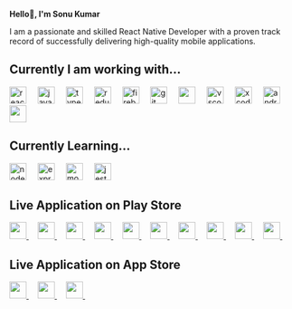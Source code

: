 **Hello👋, I'm Sonu Kumar**

I am a passionate and skilled React Native Developer with a proven track record of successfully delivering high-quality mobile applications.

## Currently I am working with...

<div align="left">
  <img src="https://reactnative.dev/img/header_logo.svg" alt="reactnative" width="30" height="30"/>
  <img width="12" />
  <img src="https://cdn.jsdelivr.net/gh/devicons/devicon/icons/javascript/javascript-original.svg" height="30" alt="javascript logo"  />
  <img width="12" />
  <img src="https://cdn.jsdelivr.net/gh/devicons/devicon/icons/typescript/typescript-original.svg" height="30" alt="typescript logo"  />
  <img width="12" />
  <img src="https://cdn.jsdelivr.net/gh/devicons/devicon/icons/redux/redux-original.svg" height="30" alt="redux logo"  />
  <img width="12" />
  <img src="https://cdn.jsdelivr.net/gh/devicons/devicon/icons/firebase/firebase-plain.svg" height="30" alt="firebase logo"  />
  <img width="12" />
  <img src="https://cdn.jsdelivr.net/gh/devicons/devicon/icons/git/git-original.svg" height="30" alt="git logo"  />
  <img width="12" />
  <img src="https://upload.wikimedia.org/wikipedia/commons/thumb/c/c2/GitHub_Invertocat_Logo.svg/450px-GitHub_Invertocat_Logo.svg.png" height="30"  />
  <img width="12" />
  <img src="https://cdn.jsdelivr.net/gh/devicons/devicon/icons/vscode/vscode-original.svg" height="30" alt="vscode logo"  />
  <img width="12" />
  <img src="https://cdn.jsdelivr.net/gh/devicons/devicon/icons/xcode/xcode-original.svg" height="30" alt="xcode logo"  />
  <img width="12" />
  <img src="https://cdn.jsdelivr.net/gh/devicons/devicon/icons/androidstudio/androidstudio-original.svg" height="30" alt="androidstudio logo"  />
  <img width="12" />
  <img src="https://res.cloudinary.com/postman/image/upload/t_team_logo/v1629869194/team/2893aede23f01bfcbd2319326bc96a6ed0524eba759745ed6d73405a3a8b67a8" height="30"  />
</div>

## Currently Learning...

<div align="left">
  <img src="https://cdn.jsdelivr.net/gh/devicons/devicon/icons/nodejs/nodejs-original.svg" height="30" alt="nodejs logo"  />
  <img width="12" />
  <img src="https://cdn.jsdelivr.net/gh/devicons/devicon/icons/express/express-original.svg" height="30" alt="express logo"  />
  <img width="12" />
  <img src="https://cdn.jsdelivr.net/gh/devicons/devicon/icons/mongodb/mongodb-original.svg" height="30" alt="mongodb logo"  />
  <img width="12" />
  <img src="https://cdn.jsdelivr.net/gh/devicons/devicon/icons/jest/jest-plain.svg" height="30" alt="jest logo"  />
  <img width="12" />
</div>

<h2 align="left">Live Application on Play Store</h2>

<div align="left">  
  <a href='https://play.google.com/store/apps/details?id=com.onestack.bharatbank&hl=en-IN'>   
    <img src="https://is1-ssl.mzstatic.com/image/thumb/Purple116/v4/2e/0a/56/2e0a56a9-ef92-796c-099b-30700965fb41/AppIcon-0-0-1x_U007emarketing-0-5-0-0-85-220.png/246x0w.webp" height="30"  />  
  </a>  
  <img width="12" /> 
  <a href='https://play.google.com/store/apps/details?id=com.onestack.nsucbpandhar'>   
    <img src="https://play-lh.googleusercontent.com/k0xfJWsJ2ZMQ7dLe3hq3Rm68AVtoVwO57Gy2RyetN9WdLoCXu0B6zB_QM089mDnl1MZN=w240-h480-rw" height="30"  />  
  </a>  
  <img width="12" /> 
  <a href='https://play.google.com/store/apps/details?id=com.onestack.mahabaleshwarucb&hl=en-IN'>   
    <img src="https://play-lh.googleusercontent.com/6ilKUexmSbwwJXtOkvBCexZ2PdWrBEMNqPsViAjIaCruuk0rBiMeWb7O4MhDpLUbIlY=w240-h480-rw" height="30"  />  
  </a>  
  <img width="12" />  
  <a href='https://play.google.com/store/apps/details?id=com.onestack.sanmatilist&hl=en-IN'>   
    <img src="https://play-lh.googleusercontent.com/GH0YY0GDjJKGrAZ5wqhV5d4fNTiJkN07JxnncHMYaoiLmX-2rshnZpr2RzsiVxqoC9FF=w240-h480-rw" height="30"  />  
  </a>  
  <img width="12" />  
  <a href='https://play.google.com/store/apps/details?id=com.onestack.gajananjjit'>   
    <img src="https://play-lh.googleusercontent.com/Lkp7v_MbJDMONqRrzf76euM8XVFbFlQy8Mgm3aXG2mvlGlQQje4KCtlC6N_wnHxnTVM=w240-h480-rw" height="30"  />  
  </a>  
  <img width="12" />  
  <a href='https://play.google.com/store/apps/details?id=com.onestack.mahavirfinacus'>   
    <img src="https://play-lh.googleusercontent.com/H-gWXVac-b62WJmmC7ZbWds5WctHUM0CICOOcrWfrSldkrNLbaXdBf03VZHx6XtpOVE=w240-h480-rw" height="30"  />  
  </a>  
  <img width="12" />  
  <a href='https://play.google.com/store/apps/details?id=com.onestack.rajmataucb'>   
    <img src="https://play-lh.googleusercontent.com/BtIlD7pRFPUt_Bg7715cdEt0Bg_Fb6orP6XMZsIEjOeDR68dz3EiiIGKhwJk9PeUL1w=w240-h480-rw" height="30"  />  
  </a>  
  <img width="12" />  
  <a href='https://play.google.com/store/apps/details?id=com.gangotribusiness&hl=en-IN'>   
    <img src="https://play-lh.googleusercontent.com/HAIhEG358zIp8BAzaU4pLR5t9DxqleKZjlKks4nv3c4XMZOS6hLhGSo0sEH0LN2USSU=w240-h480-rw" height="30"  />  
  </a>  
  <img width="12" />  
  <a href='https://play.google.com/store/apps/details?id=com.fuji.cms&hl=en-IN'>   
    <img src="https://play-lh.googleusercontent.com/S7apSkp_dmCFsyFD6HfxAszON3hgCxp7g97ymp4I6RW_LnSuM3hjC0kyvdLhWZiWtK0=w240-h480-rw" height="30"  />  
  </a>  
  <img width="12" />  
  <a href='https://play.google.com/store/apps/details?id=com.cfcs.app.omada&hl=en_US'>   
    <img src="https://play-lh.googleusercontent.com/8TIJbM1AR1Op5Q8W5wwSdPJ1_EXw8I5tfECSaewH2SJGRhXKxjQm1JwBAQ1kbNQ9ZQ=w240-h480-rw" height="30"  />  
  </a>  
  <img width="12" />  
</div>

<h2 align="left">Live Application on App Store</h2>

<div align="left">  
  <a href='https://apps.apple.com/in/app/onestack-bharat-bank/id6469589695'>   
    <img src="https://is1-ssl.mzstatic.com/image/thumb/Purple116/v4/2e/0a/56/2e0a56a9-ef92-796c-099b-30700965fb41/AppIcon-0-0-1x_U007emarketing-0-5-0-0-85-220.png/246x0w.webp" height="30"  />  
  </a>  
  <img width="12" />
  <a href='https://apps.apple.com/in/app/gangotri-business/id6470782698'>   
    <img src="https://is1-ssl.mzstatic.com/image/thumb/Purple116/v4/fa/91/74/fa9174b7-b225-4ffc-3852-2cacc909dcb5/AppIcon-0-0-1x_U007emarketing-0-6-0-0-85-220.png/246x0w.webp" height="30"  />  
  </a>  
  <img width="12" />
  <a href='https://apps.apple.com/in/app/omada-hrms/id6505063847'>   
    <img src="https://is1-ssl.mzstatic.com/image/thumb/Purple211/v4/03/37/4e/03374eca-fab8-c46d-4aaa-5c46af0e855d/AppIcon-0-0-1x_U007emarketing-0-7-0-85-220.png/246x0w.webp" height="30"  />  
  </a>  
  <img width="12" />
</div>


